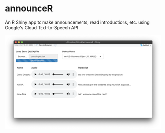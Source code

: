 # announceR
An R Shiny app to make announcements, read introductions, etc. using Google's Cloud Text-to-Speech API

![Screenshot](/www/screenshots/screenshot.png)